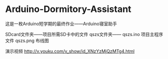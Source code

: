 Arduino-Dormitory-Assistant
===========================

这是一枚Arduino短学期的最终作业——Arduino寝室助手

SDcard文件夹——项目所需SD卡中的文件
qszs文件夹——
          qszs.ino 项目主程序文件
          qszs.png 布线图

演示视频
http://v.youku.com/v_show/id_XNzYzMjQzMTg4.html
